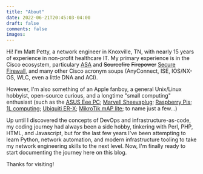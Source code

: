 ```yaml
---
title: "About"
date: 2022-06-21T20:45:03-04:00
draft: false
comments: false
images:
---
```


Hi! I'm Matt Petty, a network engineer in Knoxville, TN, with nearly 15 years of experience in non-profit healthcare IT. My primary experience is in the Cisco ecosystem, particulary [ASA](https://en.wikipedia.org/wiki/Cisco_ASA) and ~~Sourcefire~~ ~~Firepower~~ [Secure Firewall](https://en.wikipedia.org/wiki/Sourcefire), and many other Cisco acronym soups (AnyConnect, ISE, IOS/NX-OS, WLC, even a little DNA and ACI).

However, I'm also something of an Apple fanboy, a general Unix/Linux hobbyist, open-source curious, and a longtime "small computing" enthusiast (such as the [ASUS Eee PC](https://en.wikipedia.org/wiki/Asus_Eee_PC); [Marvell Sheevaplug](https://en.wikipedia.org/wiki/SheevaPlug); [Raspberry Pis](https://www.raspberrypi.org); [1L computing](https://www.servethehome.com/introducing-project-tinyminimicro-home-lab-revolution/); [Ubiquiti ER-X](https://store.ui.com/collections/operator-edgemax-routers/products/edgerouter-x); [MikroTik mAP lite](https://mikrotik.com/product/RBmAPL-2nD); to name just a few...)

Up until I discovered the concepts of DevOps and infrastructure-as-code, my coding journey had always been a side hobby, tinkering with Perl, PHP, HTML, and Javascript, but for the last few years I've been attempting to learn Python, network automation, and modern infrastructure tooling to take my network engineering skills to the next level. Now, I'm finally ready to start documenting the journey here on this blog.

Thanks for visiting!
